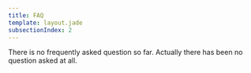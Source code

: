 ```yaml
---
title: FAQ
template: layout.jade
subsectionIndex: 2
---
```


There is no frequently asked question so far. Actually there has been no question asked at all.